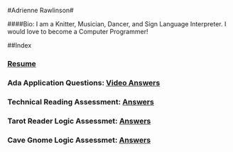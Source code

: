 #Adrienne Rawlinson#

####Bio: I am a Knitter, Musician, Dancer, and Sign Language Interpreter. I would love to become a Computer Programmer!

##Index


### [**Resume**](https://github.com/dancingwolfeyes/Ada-Dev-2014/blob/master/Application/Resume.md)

### **Ada Application Questions:** [Video Answers]()

### **Technical Reading Assessment:** [Answers](https://github.com/dancingwolfeyes/Ada-Dev-2014/blob/master/Application/Technical%20Reading%20Assessment.md)

### **Tarot Reader Logic Assessmet:** [Answers](https://github.com/dancingwolfeyes/Ada-Dev-2014/blob/master/Application/Tarot%20Reader%20Logic%20Assessment.md)

### **Cave Gnome Logic Assessmet:** [Answers](https://github.com/dancingwolfeyes/Ada-Dev-2014/blob/master/Application/Cave%20Gnome%20Logic%20Assessment.md)




